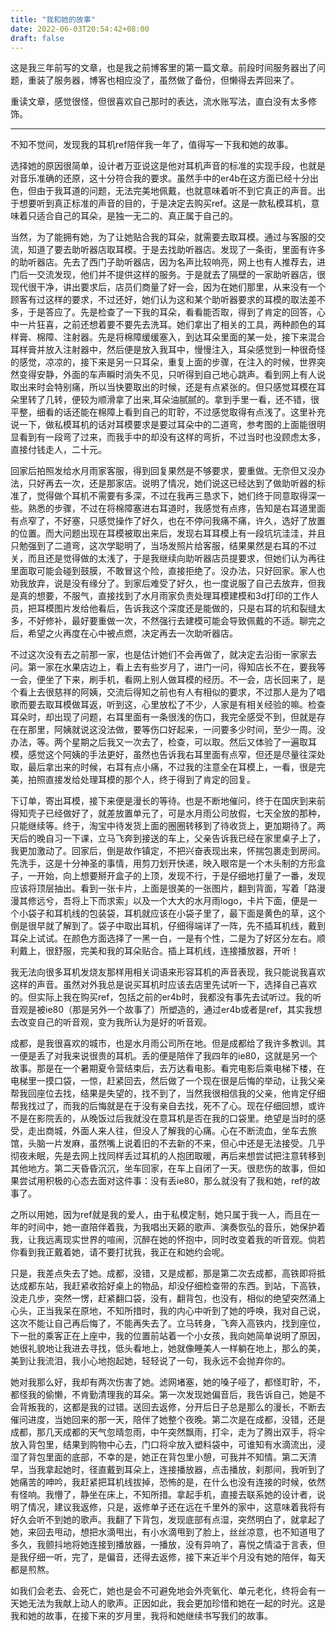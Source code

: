 ```yaml
---
title: "我和她的故事"
date: 2022-06-03T20:54:42+08:00
draft: false
---
```


这是我三年前写的文章，也是我之前博客里的第一篇文章。前段时间服务器出了问题，重装了服务器，博客也相应没了，虽然做了备份，但懒得去弄回来了。

重读文章，感觉很怪，但很喜欢自己那时的表达，流水账写法，直白没有太多修饰。

------

不知不觉间，发现我的耳机ref陪伴我一年了，值得写一下我和她的故事。

选择她的原因很简单，设计者万亚说这是他对耳机声音的标准的实现手段，也就是对音乐准确的还原，这十分符合我的要求。虽然手中的er4b在这方面已经十分出色，但由于我耳道的问题，无法完美地佩戴，也就意味着听不到它真正的声音。出于想要听到真正标准的声音的目的，于是决定去购买ref。这是一款私模耳机，意味着只适合自己的耳朵，是独一无二的、真正属于自己的。

当然，为了能拥有她，为了让她贴合我的耳朵，就需要去取耳模。通过与客服的交流，知道了要去助听器店取耳模。于是去找助听器店。发现了一条街，里面有许多的助听器店。先去了西门子助听器店，因为名声比较响亮，网上也有人推荐去，进门后一交流发现，他们并不提供这样的服务。于是就去了隔壁的一家助听器店，很现代很干净，讲出要求后，店员们商量了好一会，因为在她们那里，从来没有一个顾客有过这样的要求，不过还好，她们认为这和某个助听器要求的耳模的取法差不多，于是答应了。先是检查了一下我的耳朵，看看能否取，得到了肯定的回答，心中一片狂喜，之前还想着要不要先去洗耳。她们拿出了相关的工具，两种颜色的耳样膏、棉障、注射器。先是将棉障缓缓塞入，到达耳朵里面的某一处，接下来混合耳样膏并放入注射器中，然后便是放入我耳中，慢慢注入，耳朵感觉到一种很奇怪的感觉，凉凉的，接下来是另一只耳朵，重复上面的步骤，在注入的时候，世界突然变得安静，外面的车声瞬时消失不见，只听得到自己地心跳声。看到网上有人说取出来时会特别痛，所以当快要取出的时候，还是有点紧张的。但只感觉耳模在耳朵里转了几转，便较为顺滑拿了出来,耳朵油腻腻的。拿到手里一看，还不错，很平整，细看的话还能在棉障上看到自己的耵聍，不过感觉取得有点浅了。这里补充说一下，做私模耳机的话对耳模要求是要过耳朵中的二道弯，参考图的上面能很明显看到有一段弯了过来，而我手中的却没有这样的弯折，不过当时也没顾虑太多，直接付钱走人，二十元。

回家后拍照发给水月雨家客服，得到回复果然是不够要求，要重做。无奈但又没办法，只好再去一次，还是那家店。说明了情况，她们说这已经达到了做助听器的标准了，觉得做个耳机不需要有多深，不过在我再三恳求下，她们终于同意取得深一些。熟悉的步骤，不过在将棉障塞进右耳道时，我感觉有点疼，告知是右耳道里面有点窄了，不好塞，只感觉操作了好久，也在不停问我痛不痛，许久，选好了放置的位置。而大问题出现在耳模被取出来后，发现右耳耳模上有一段坑坑洼洼，并且只勉强到了二道弯，这次学聪明了，当场发照片给客服，结果果然是右耳的不过关，而且还是觉得做的太浅了，于是我继续向助听器店员提要求，但她们认为再往里面取可能会碰到鼓膜，不敢冒这个险，直接拒绝了。没办法，只好回家。家人也劝我放弃，说是没有缘分了。到家后难受了好久，也一度说服了自己去放弃，但我是真的想要，不服气，直接找到了水月雨家负责处理耳模建模和3d打印的工作人员，把耳模图片发给他看后，告诉我这个深度还是能做的，只是右耳的坑和裂缝太多，不好修补，最好要重做一次，不然强行去建模可能会导致佩戴的不适。聊完之后，希望之火再度在心中被点燃，决定再去一次助听器店。

不过这次没有去之前那一家，也是估计她们不会再做了，就决定去沿街一家家去问。第一家在水果店边上，看上去有些岁月了，进门一问，得知店长不在，要我等一会，便坐了下来，刷手机，看网上别人做耳模的经历。不一会，店长回来了，是个看上去很慈祥的阿姨，交流后得知之前也有人有相似的要求，不过那人是为了唱歌而要去取耳模做耳返，听到这，心里放松了不少，人家是有相关经验的嘛。检查耳朵时，却出现了问题，右耳里面有一条很浅的伤口，我完全感受不到，但就是存在在那里，阿姨就说这没法做，要等伤口好起来，一问要多少时间，至少一周。没办法，等。两个星期之后我又一次去了，检查，可以取。然后又体验了一遍取耳模，感觉这个阿姨的手法更好，虽然也告诉我右耳里面有点窄，但还是尽量往深处取，最后拿出来的时候，右耳有点小痛，不过我的注意全在耳模上，一看，很是完美，拍照直接发给处理耳模的那个人，终于得到了肯定的回复。

下订单，寄出耳模，接下来便是漫长的等待。也是不断地催问，终于在国庆到来前得知壳子已经做好了，就差放置单元了，可是水月雨公司放假，七天全放的那种，只能继续等。终于，淘宝中待发货上面的圈圈转移到了待收货上，更加期待了。两天后的晚自习一下课，立马飞奔到接送的车上，父亲告诉我已经在家里桌子上了，我更加激动了。回家后，倒是故作镇定，不把兴奋表现出来，怀揣包裹走到房间。先洗手，这是十分神圣的事情，用剪刀划开快递，映入眼帘是一个木头制的方形盒子，一开始，向上想要掰开盒子的上顶，发现不行，于是仔细地打量了一番，发现应该将顶层抽出。看到一张卡片，上面是很美的一张图片，翻到背面，写着「路漫漫其修远兮，吾将上下而求索」以及一个大大的水月雨logo，卡片下面，便是一个小袋子和耳机线的包装袋，耳机就应该在小袋子里了，最下面是黄色的草，这个倒是很早就了解到了。袋子中取出耳机，仔细得端详了一阵，先不插耳机线，戴到耳朵上试试。在颜色方面选择了一黑一白，一是有个性，二是为了好区分左右。顺利戴上，很舒服，完美和我的耳朵贴合。插上耳机线，连接播放器，开听！

我无法向很多耳机发烧友那样用相关词语来形容耳机的声音表现，我只能说我喜欢这样的声音。虽然对外我总是说买耳机时应该去店里先试听一下，选择自己喜欢的。但实际上我在购买ref，包括之前的er4b时，我都没有事先去试听过。我的听音观是被ie80（那是另外一个故事了）所塑造的，通过er4b或者是ref，其实我想去改变自己的听音观，变为我所认为是好的听音观。

成都，是我很喜欢的城市，也是水月雨公司所在地。但是成都给了我许多教训。其一便是丢了对我来说很贵的耳机。丢的便是陪伴了我四年的ie80，这就是另一个故事。那是在一个暑期夏令营结束后，去万达看电影。看完电影后乘电梯下楼，在电梯里一摸口袋，一惊，赶紧回去，然后做了一个现在很是后悔的举动，让我父亲帮我回座位去找，结果是失望的，找不到了，当然我很相信我的父亲，他肯定仔细帮我找过了，而我的后悔就是在于没有亲自去找，死不了心。现在仔细回想，或许不是在影院丢的，从晚饭过后我就没在意耳机是否在我的口袋里。绝望是当时的感受，走出商城，外面人来人往，但没人了解我的心痛。心在不断流血，坐车去旅馆，头脑一片发麻，虽然嘴上说着旧的不去新的不来，但心中还是无法接受。几乎彻夜未眠，先是去网上找同样丢过耳机的人抱团取暖，再后来想尝试把注意转移到其他地方。第二天昏昏沉沉，坐车回家，在车上自闭了一天。很悲伤的故事，但如果尝试用积极的心态去面对这件事：没有丢ie80，那么就没有了我和她，ref的故事了。

之所以用她，因为ref就是我的爱人，由于私模定制，她只属于我一人，而且在一年的时间中，她一直陪伴着我，为我唱出天籁的歌声、演奏恢弘的音乐，她保护着我，让我远离现实世界的喧闹，沉醉在她的怀抱中，同时改变着我的听音观。倘若你看到我正戴着她，请不要打扰我，我正在和她约会呢。

只是，我差点失去了她。成都，没错，又是成都，那是第二次去成都，高铁即将抵达成都东站，我赶紧收拾好桌上的物品，却没仔细检查带的东西。到站，下高铁，没走几步，突然一愣，赶紧翻口袋，没有，翻背包，也没有，相似的绝望突然涌上心头，正当我呆在原地，不知所措时，我的内心中听到了她的呼唤，我对自己说，这次不能让自己再后悔了，不能再失去了。立马转身，飞奔入高铁内，找到座位，下一批的乘客正在上座中，我的位置前站着一个小女孩，我向她简单说明了原因，她很礼貌地让我进去寻找，低头看地上，她就像睡美人一样躺在地上，那么的美，美到让我流泪，我小心地抱起她，轻轻说了一句，我永远不会抛弃你的。

她对我那么好，我却有两次伤害了她。滤网堵塞，她的嗓子哑了，都怪耵聍，不，都怪我的偷懒，不肯勤清理我的耳朵。第一次发现她偏音后，我告诉自己，她是不会背叛我的，这都是我的过错。送回去返修，分开后日子总是那么的漫长，不断去催问进度，当她回来的那一天，陪伴了她整个夜晚。第二次是在成都，没错，还是成都，那几天成都的天气忽晴忽雨，中午突然飘雨，打伞，走为了腾出双手，将伞放入背包里，结果到购物中心去，门口将伞放入塑料袋中，可谁知有水滴流出，浸湿了背包里面的底部，不幸的是，她正在背包里小憩，可我并不知情。第二天清早，当我拿起她时，径直戴到耳朵上，连接播放器，点击播放，刹那间，我听到了她痛苦的呻吟，我赶紧把耳机线拔掉，恐怖的是，在什么也没有连接的时候，依然有怪响。我懵了，静坐在床上，不知所措。拿起手机，直接去联系她的设计者，说明了情况，建议我返修，只是，返修单子还在远在千里外的家中，这意味着我将有好久会听不到她的歌声。我翻了下背包，发现底部有点湿，突然明白了，就拿起了她，来回去甩动，想把水滴甩出，有小水滴甩到了脸上，丝丝凉意，也不知道甩了多久，我颤抖地将她连接到播放器，一播放，没有异响了，喜悦之情溢于言表，但是我仔细一听，完了，是偏音，还得去返修，接下来近半个月没有她的陪伴，每天都是煎熬。

如我们会老去、会死亡，她也是会不可避免地会外壳氧化、单元老化，终将会有一天她无法为我献上动人的歌声。正因如此，我会更加珍惜和她在一起的时光。这是我和她的故事，在接下来的岁月里，我将和她继续书写我们的故事。
